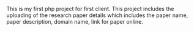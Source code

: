 This is my first php project for first client. This project includes the uploading of the research paper details 
which includes the paper name, paper description, domain name, link for paper online.
